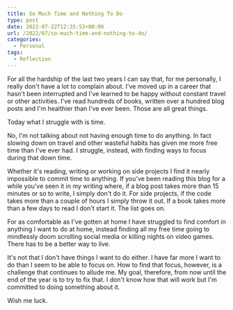 ```yaml
---
title: So Much Time and Nothing To Do
type: post
date: 2022-07-22T12:35:53+00:00
url: /2022/07/so-much-time-and-nothing-to-do/
categories:
  - Personal
tags:
  - Reflection
---
```


For all the hardship of the last two years I can say that, for me personally, I really don't have a lot to complain about. I've moved up in a career that hasn't been interrupted and I've learned to be happy without constant travel or other activities. I've read hundreds of books, written over a hundred blog posts and I'm healthier than I've ever been. Those are all great things.

Today what I struggle with is time.

No, I'm not talking about not having enough time to do anything. In fact slowing down on travel and other wasteful habits has given me more free time than I've ever had. I struggle, instead, with finding ways to focus during that down time.

Whether it's reading, writing or working on side projects I find it nearly impossible to commit time to anything. If you've been reading this blog for a while you've seen it in my writing where, if a blog post takes more than 15 minutes or so to write, I simply don't do it. For side projects, if the code takes more than a couple of hours I simply throw it out. If a book takes more than a few days to read I don't start it. The list goes on.

For as comfortable as I've gotten at home I have struggled to find comfort in anything I want to do at home, instead finding all my free time going to mindlessly doom scrolling social media or killing nights on video games. There has to be a better way to live.

It's not that I don't have things I want to do either. I have far more I want to do than I seem to be able to focus on. How to find that focus, however, is a challenge that continues to allude me. My goal, therefore, from now until the end of the year is to try to fix that. I don't know how that will work but I'm committed to doing something about it.

Wish me luck.